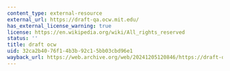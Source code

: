 ```yaml
---
content_type: external-resource
external_url: https://draft-qa.ocw.mit.edu/
has_external_license_warning: true
license: https://en.wikipedia.org/wiki/All_rights_reserved
status: ''
title: draft ocw
uid: 32ca2b40-76f1-4b3b-92c1-5bb03cbd96e1
wayback_url: https://web.archive.org/web/20241205120846/https://draft-qa.ocw.mit.edu/
---
```

